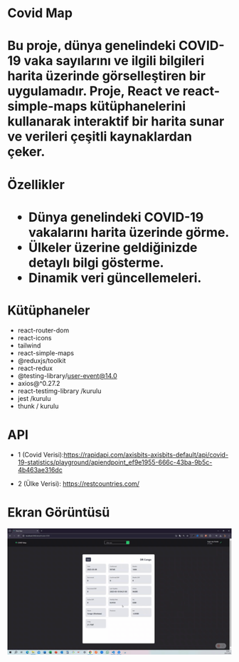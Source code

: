 <h1> Covid Map <h1>

Bu proje, dünya genelindeki COVID-19 vaka sayılarını ve ilgili bilgileri harita üzerinde görselleştiren bir uygulamadır. Proje, React ve react-simple-maps kütüphanelerini kullanarak interaktif bir harita sunar ve verileri çeşitli kaynaklardan çeker. <br>

<h1> Özellikler <h1>

- Dünya genelindeki COVID-19 vakalarını harita üzerinde görme.<br>
- Ülkeler üzerine geldiğinizde detaylı bilgi gösterme.<br>
- Dinamik veri güncellemeleri.<br>

<h1> Kütüphaneler </h1>

- react-router-dom <br>
- react-icons <br>
- tailwind <br>
- react-simple-maps <br>
- @reduxjs/toolkit <br>
- react-redux <br>
- @testing-library/user-event@14.0 <br>
- axios@^0.27.2 <br>
- react-testimg-library /kurulu <br>
- jest /kurulu <br>
- thunk / kurulu <br>

# API

- 1 (Covid Verisi):https://rapidapi.com/axisbits-axisbits-default/api/covid-19-statistics/playground/apiendpoint_ef9e1955-666c-43ba-9b5c-4b463ae316dc <br>

- 2 (Ülke Verisi): https://restcountries.com/ <br>

<h1> Ekran Görüntüsü </h1>

![](images/covid.gif)
